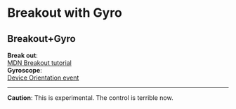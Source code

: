 # Breakout with Gyro

## Breakout+Gyro
**Break out**:<br>
[MDN Breakout tutorial](https://developer.mozilla.org/en-US/docs/Games/Tutorials/2D_Breakout_game_pure_JavaScript)<br>
**Gyroscope**:<br>
[Device Orientation event](https://developer.mozilla.org/en-US/docs/Web/Events/Detecting_device_orientation)<br>

<Hr>

**Caution**: This is experimental. The control is terrible now.
